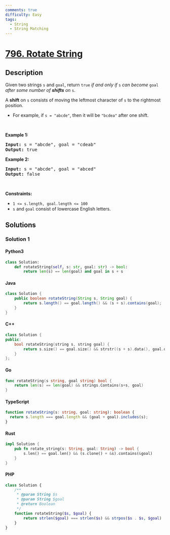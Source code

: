 ```yaml
---
comments: true
difficulty: Easy
tags:
  - String
  - String Matching
---
```


<!-- problem:start -->

# [796. Rotate String](https://leetcode.com/problems/rotate-string)


## Description

<!-- description:start -->

<p>Given two strings <code>s</code> and <code>goal</code>, return <code>true</code> <em>if and only if</em> <code>s</code> <em>can become</em> <code>goal</code> <em>after some number of <strong>shifts</strong> on</em> <code>s</code>.</p>

<p>A <strong>shift</strong> on <code>s</code> consists of moving the leftmost character of <code>s</code> to the rightmost position.</p>

<ul>
	<li>For example, if <code>s = &quot;abcde&quot;</code>, then it will be <code>&quot;bcdea&quot;</code> after one shift.</li>
</ul>

<p>&nbsp;</p>
<p><strong class="example">Example 1:</strong></p>
<pre><strong>Input:</strong> s = "abcde", goal = "cdeab"
<strong>Output:</strong> true
</pre><p><strong class="example">Example 2:</strong></p>
<pre><strong>Input:</strong> s = "abcde", goal = "abced"
<strong>Output:</strong> false
</pre>
<p>&nbsp;</p>
<p><strong>Constraints:</strong></p>

<ul>
	<li><code>1 &lt;= s.length, goal.length &lt;= 100</code></li>
	<li><code>s</code> and <code>goal</code> consist of lowercase English letters.</li>
</ul>

<!-- description:end -->

## Solutions

<!-- solution:start -->

### Solution 1

<!-- tabs:start -->

#### Python3

```python
class Solution:
    def rotateString(self, s: str, goal: str) -> bool:
        return len(s) == len(goal) and goal in s + s
```

#### Java

```java
class Solution {
    public boolean rotateString(String s, String goal) {
        return s.length() == goal.length() && (s + s).contains(goal);
    }
}
```

#### C++

```cpp
class Solution {
public:
    bool rotateString(string s, string goal) {
        return s.size() == goal.size() && strstr((s + s).data(), goal.data());
    }
};
```

#### Go

```go
func rotateString(s string, goal string) bool {
	return len(s) == len(goal) && strings.Contains(s+s, goal)
}
```

#### TypeScript

```ts
function rotateString(s: string, goal: string): boolean {
  return s.length === goal.length && (goal + goal).includes(s);
}
```

#### Rust

```rust
impl Solution {
    pub fn rotate_string(s: String, goal: String) -> bool {
        s.len() == goal.len() && (s.clone() + &s).contains(&goal)
    }
}
```

#### PHP

```php
class Solution {
    /**
     * @param String $s
     * @param String $goal
     * @return Boolean
     */
    function rotateString($s, $goal) {
        return strlen($goal) === strlen($s) && strpos($s . $s, $goal) !== false;
    }
}
```

<!-- tabs:end -->

<!-- solution:end -->

<!-- problem:end -->
